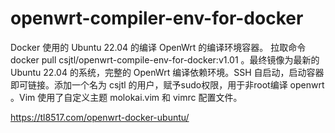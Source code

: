 # openwrt-compiler-env-for-docker

Docker 使用的 Ubuntu 22.04 的编译 OpenWrt 的编译环境容器。 拉取命令 docker pull csjtl/openwrt-compile-env-for-docker:v1.01 。最终镜像为最新的 Ubuntu 22.04 的系统，完整的 OpenWrt 编译依赖环境。SSH 自启动，启动容器即可链接。添加一个名为 csjtl 的用户，赋予sudo权限，用于非root编译 openwrt 。Vim 使用了自定义主题 molokai.vim 和 vimrc 配置文件。

https://tl8517.com/openwrt-docker-ubuntu/
